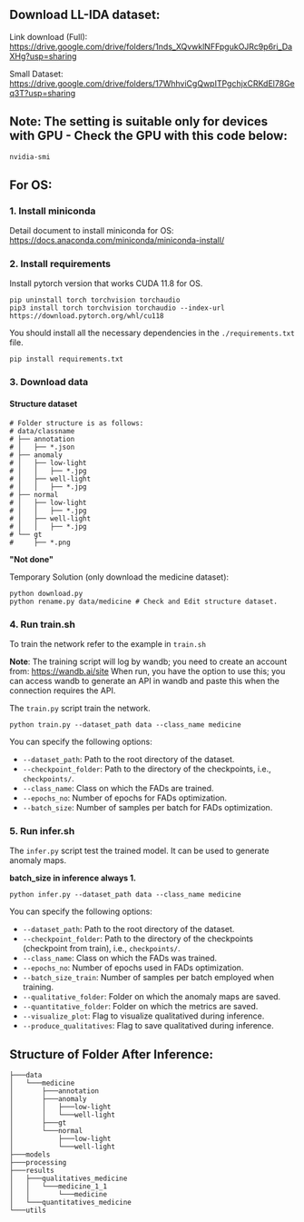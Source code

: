 ## Download LL-IDA dataset:
Link download (Full): https://drive.google.com/drive/folders/1nds_XQvwklNFFpgukOJRc9p6ri_DaXHg?usp=sharing

Small Dataset: https://drive.google.com/drive/folders/17WhhviCgQwpITPgchjxCRKdEl78Geq3T?usp=sharing
## Note: The setting is suitable only for devices with GPU - Check the GPU with this code below:
```sh 
nvidia-smi
```

## For OS:

### 1. Install miniconda
Detail document to install miniconda for OS: https://docs.anaconda.com/miniconda/miniconda-install/

### 2. Install requirements
Install pytorch version that works CUDA 11.8 for OS.
```
pip uninstall torch torchvision torchaudio
pip3 install torch torchvision torchaudio --index-url https://download.pytorch.org/whl/cu118
```

You should install all the necessary dependencies in the `./requirements.txt` file.
```
pip install requirements.txt
```

### 3. Download data
#### Structure dataset
    # Folder structure is as follows:
    # data/classname
    # ├── annotation
    # │   ├── *.json
    # ├── anomaly
    # │   ├── low-light
    # │   │   ├── *.jpg
    # │   ├── well-light
    # │   │   ├── *.jpg
    # ├── normal
    # │   ├── low-light
    # │   │   ├── *.jpg
    # │   ├── well-light
    # │   │   ├── *.jpg
    # └── gt
    #     ├── *.png
**"Not done"**

Temporary Solution (only download the medicine dataset): 
```
python download.py
python rename.py data/medicine # Check and Edit structure dataset.
```

### 4. Run train.sh
To train the network refer to the example in `train.sh`

**Note**: The training script will log by wandb; you need to create an account from: https://wandb.ai/site When run, you have the option to use this; you can access wandb to generate an API in wandb and paste this when the connection requires the API.

The `train.py` script train the network.
```
python train.py --dataset_path data --class_name medicine
```

You can specify the following options:
   - `--dataset_path`: Path to the root directory of the dataset.
   - `--checkpoint_folder`: Path to the directory of the checkpoints, i.e., `checkpoints/`.
   - `--class_name`: Class on which the FADs are trained.
   - `--epochs_no`: Number of epochs for FADs optimization.
   - `--batch_size`: Number of samples per batch for FADs optimization.


### 5. Run infer.sh

The `infer.py` script test the trained model. It can be used to generate anomaly maps.

**batch_size in inference always 1.**
```
python infer.py --dataset_path data --class_name medicine
```
You can specify the following options:
   - `--dataset_path`: Path to the root directory of the dataset.
   - `--checkpoint_folder`: Path to the directory of the checkpoints (checkpoint from train), i.e., `checkpoints/`.
   - `--class_name`: Class on which the FADs was trained.
   - `--epochs_no`: Number of epochs used in FADs optimization.
   - `--batch_size_train`: Number of samples per batch employed when training.
   - `--qualitative_folder`: Folder on which the anomaly maps are saved.
   - `--quantitative_folder`: Folder on which the metrics are saved.
   - `--visualize_plot`: Flag to visualize qualitatived during inference.
   - `--produce_qualitatives`: Flag to save qualitatived during inference.


## Structure of Folder After Inference:
```
├───data
│   └───medicine
│       ├───annotation
│       ├───anomaly
│       │   ├───low-light
│       │   └───well-light
│       ├───gt
│       └───normal
│           ├───low-light
│           └───well-light
├───models
├───processing
├───results
│   ├───qualitatives_medicine
│   │   └───medicine_1_1
│   │       └───medicine
│   └───quantitatives_medicine
└───utils
```







